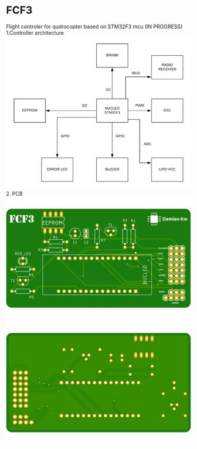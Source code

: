 # FCF3
Flight controler for qudrocopter based on STM32F3 mcu (IN PROGRESS)
1.Controller architecture
![Controler_architecture](https://github.com/Damian-kw/FCF3/blob/master/img/fcf3%20architekture.png)
2. PCB
![PCB_Top](https://github.com/Damian-kw/FCF3/blob/master/img/fcf3top.png)
![PCB_Bottom](https://github.com/Damian-kw/FCF3/blob/master/img/fcf3bottom.png)
